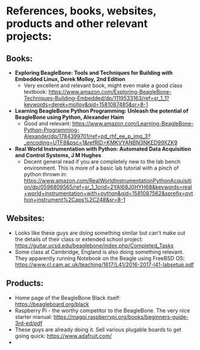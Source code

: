 # References, books, websites, products and other relevant projects:

Books:
---
- **Exploring BeagleBone: Tools and Techniques for Building with Embedded Linux, Derek Molloy, 2nd Edition**
    - Very excellent and relevant book, might even make a good class textbook: https://www.amazon.com/Exploring-BeagleBone-Techniques-Building-Embedded/dp/1119533163/ref=sr_1_1?keywords=derek+molloy&qid=1581087485&sr=8-1
- **Learning BeagleBone Python Programming: Unleash the potential of BeagleBone using Python, Alexander Haim** 
    - Good and relevant: https://www.amazon.com/Learning-BeagleBone-Python-Programming-Alexander/dp/1784399701/ref=pd_rhf_ee_p_img_3?_encoding=UTF8&psc=1&refRID=KMKVYANBN3NKED99XZK9
- **Real World Instrumentation with Python: Automated Data Acquisition and Control Systems, J M Hughes** 
    - Decent general read if you are completely new to the lab bench environment. This is more of a basic lab tutorial with a pinch of python thrown in: https://www.amazon.com/RealWorldInstrumentationPythonAcquisition/dp/0596809565/ref=sr_1_1crid=2YAI68J0HYH68&keywords=real+world+instrumentation+with+python&qid=1581087562&sprefix=python+instrument%2Caps%2C248&sr=8-1

Websites:
---
- Looks like these guys are doing something similar but can't make out the details of their class or extended school project: https://guitar.ucsd.edu/beaglebone/index.php/Completed_Tasks
- Some class at Cambridge, England is also doing something relevant. They apparently running Notebook on the Beagle using FreeBSD OS: https://www.cl.cam.ac.uk/teaching/1617/L41/2016-2017-l41-labsetup.pdf

Products:
---
- Home page of the BeagleBone Black itself: https://beagleboard.org/black
- Raspberry Pi - the worthy competitor to the BeagleBone. The very nice starter manual: https://magpi.raspberrypi.org/books/beginners-guide-3rd-ed/pdf
- These guys are already doing it. Sell various plugable boards to get going quick: https://www.adafruit.com/
- 

